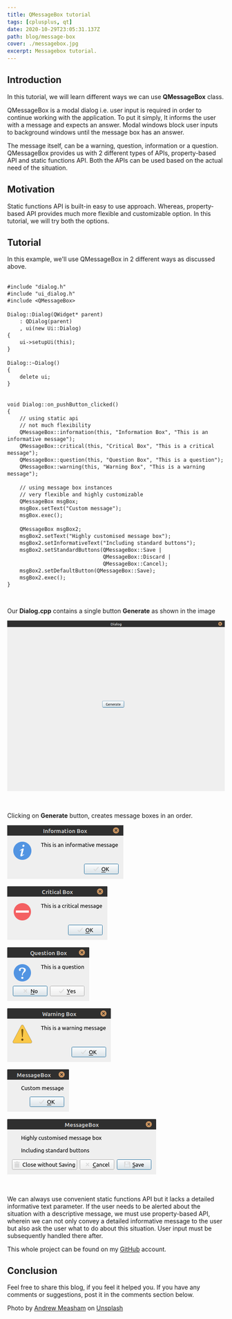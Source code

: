 ```yaml
---
title: QMessageBox tutorial
tags: [cplusplus, qt]
date: 2020-10-29T23:05:31.137Z
path: blog/message-box
cover: ./messagebox.jpg
excerpt: Messagebox tutorial.
---
```


## Introduction

In this tutorial, we will learn different ways we can use **QMessageBox** class.

QMessageBox is a modal dialog i.e. user input is required in order to continue working with the application. To put it simply, It informs the user with a message and expects an answer. Modal windows block user inputs to background windows until the message box has an answer.

The message itself, can be a warning, question, information or a question. QMessageBox provides us with 2 different types of APIs, property-based API and static functions API. Both the APIs can be used based on the actual need of the situation.

## Motivation

Static functions API is built-in easy to use approach. Whereas, property-based API provides much more flexible and customizable option. In this tutorial, we will try both the options.

## Tutorial

In this example, we'll use QMessageBox in 2 different ways as discussed above.

```JS

#include "dialog.h"
#include "ui_dialog.h"
#include <QMessageBox>

Dialog::Dialog(QWidget* parent)
    : QDialog(parent)
    , ui(new Ui::Dialog)
{
    ui->setupUi(this);
}

Dialog::~Dialog()
{
    delete ui;
}


void Dialog::on_pushButton_clicked()
{
    // using static api
    // not much flexibility
    QMessageBox::information(this, "Information Box", "This is an informative message");
    QMessageBox::critical(this, "Critical Box", "This is a critical message");
    QMessageBox::question(this, "Question Box", "This is a question");
    QMessageBox::warning(this, "Warning Box", "This is a warning message");

    // using message box instances
    // very flexible and highly customizable
    QMessageBox msgBox;
    msgBox.setText("Custom message");
    msgBox.exec();

    QMessageBox msgBox2;
    msgBox2.setText("Highly customised message box");
    msgBox2.setInformativeText("Including standard buttons");
    msgBox2.setStandardButtons(QMessageBox::Save |
                               QMessageBox::Discard |
                               QMessageBox::Cancel);
    msgBox2.setDefaultButton(QMessageBox::Save);
    msgBox2.exec();
}
```

<br />

Our **Dialog.cpp** contains a single button **Generate** as shown in the image

![](window.png)

<br />

Clicking on **Generate** button, creates message boxes in an order.

![](information.png)

![](critical.png)

![](question.png)

![](warning.png)

![](custom.png)

![](highly_custom.png)

<br />

We can always use convenient static functions API but it lacks a detailed informative text parameter. If the user needs to be alerted about the situation with a descriptive message, we must use property-based API, wherein we can not only convey a detailed informative message to the user but also ask the user what to do about this situation. User input must be subsequently handled there after.

This whole project can be found on my [GitHub](https://github.com/SurKM9/MessageBox) account.

## Conclusion

Feel free to share this blog, if you feel it helped you. If you have any comments or suggestions, post it in the comments section below.

<span>Photo by <a href="https://unsplash.com/@andrewmeasham?utm_source=unsplash&amp;utm_medium=referral&amp;utm_content=creditCopyText">Andrew Measham</a> on <a href="https://unsplash.com/s/photos/message?utm_source=unsplash&amp;utm_medium=referral&amp;utm_content=creditCopyText">Unsplash</a></span>
